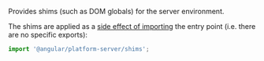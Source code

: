 Provides shims (such as DOM globals) for the server environment.

The shims are applied as a [side effect of importing](https://developer.mozilla.org/en-US/docs/Web/JavaScript/Reference/Statements/import#import_a_module_for_its_side_effects_only) the entry point (i.e. there are no specific exports):

```ts
import '@angular/platform-server/shims';
```
